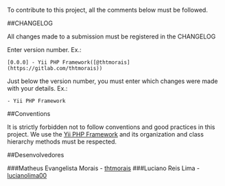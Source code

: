 To contribute to this project, all the comments below must be followed.

##CHANGELOG

All changes made to a submission must be registered in the CHANGELOG

Enter version number. Ex.:

    [0.0.0] - Yii PHP Framework([@thtmorais](https://gitlab.com/thtmorais))

Just below the version number, you must enter which changes were made with your details. Ex.:

    - Yii PHP Framework

##Conventions

It is strictly forbidden not to follow conventions and good practices in this project. We use the [Yii PHP Framework](https://yiiframework.com) and its organization and class hierarchy methods must be respected.

##Desenvolvedores

###Matheus Evangelista Morais - [thtmorais](https://gitlab.com/thtmorais)
###Luciano Reis Lima - [lucianolima00](https://gitlab.com/lucianolima00)